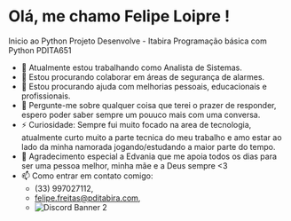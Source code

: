 # Olá, me chamo Felipe Loipre !

Inicio ao Python
Projeto Desenvolve - Itabira
Programação básica com Python
PDITA651

- 🔭 Atualmente estou trabalhando como Analista de Sistemas.
- 👯 Estou procurando colaborar em áreas de segurança de alarmes.
- 🤔 Estou procurando ajuda com melhorias pessoais, educacionais e profissionais.
- 💬 Pergunte-me sobre qualquer coisa que terei o prazer de responder, espero poder saber sempre um pouuco mais com uma conversa.
- ⚡ Curiosidade: Sempre fui muito focado na area de tecnologia, atualmente curto muito a parte tecnica do meu trabalho e amo estar ao lado da minha namorada jogando/estudando a maior parte do tempo.
- 🙏 Agradecimento especial a Edvania que me apoia todos os dias para ser uma pessoa melhor, minha mãe e a Deus sempre <3
- 📫 Como entrar em contato comigo:
  - (33) 997027112,
  - felipe.freitas@pditabira.com,
  - <img src="https://discord.com/api/guilds/felipeloipre_63937/widget.png?style=banner2" alt="Discord Banner 2"/>
